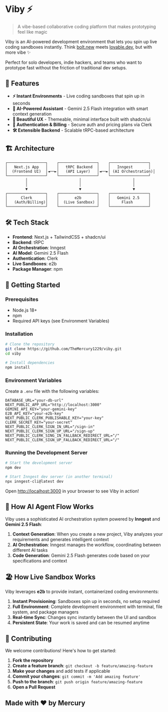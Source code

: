 # Viby ⚡

> A vibe-based collaborative coding platform that makes prototyping feel like magic

Viby is an AI-powered development environment that lets you spin up live coding sandboxes instantly. Think [bolt.new](https://bolt.new) meets [lovable.dev](https://lovable.dev), but with more vibe ✨

Perfect for solo developers, indie hackers, and teams who want to prototype fast without the friction of traditional dev setups.

## 🚀 Features

- **⚡ Instant Environments** - Live coding sandboxes that spin up in seconds
- **🤖 AI-Powered Assistant** - Gemini 2.5 Flash integration with smart context generation
- **🎨 Beautiful UX** - Themeable, minimal interface built with shadcn/ui
- **🔐 Authentication & Billing** - Secure auth and pricing plans via Clerk
- **🛠️ Extensible Backend** - Scalable tRPC-based architecture

## 🏗️ Architecture

```
┌─────────────────┐    ┌─────────────────┐    ┌─────────────────┐
│   Next.js App   │    │   tRPC Backend  │    │   Inngest       │
│  (Frontend UI)  │◄──►│   (API Layer)   │◄──►│ (AI Orchestration)│
└─────────────────┘    └─────────────────┘    └─────────────────┘
         │                       │                       │
         │                       │                       │
         ▼                       ▼                       ▼
┌─────────────────┐    ┌─────────────────┐    ┌─────────────────┐
│      Clerk      │    │       e2b       │    │   Gemini 2.5    │
│   (Auth/Billing)│    │  (Live Sandbox) │    │     Flash       │
└─────────────────┘    └─────────────────┘    └─────────────────┘
```

## 🛠️ Tech Stack

- **Frontend**: Next.js + TailwindCSS + shadcn/ui
- **Backend**: tRPC
- **AI Orchestration**: Inngest
- **AI Model**: Gemini 2.5 Flash
- **Authentication**: Clerk
- **Live Sandboxes**: e2b
- **Package Manager**: npm

## 🚦 Getting Started

### Prerequisites

- Node.js 18+ 
- npm
- Required API keys (see Environment Variables)

### Installation

```bash
# Clone the repository
git clone https://github.com/TheMercury1229/viby.git
cd viby

# Install dependencies
npm install

```

### Environment Variables

Create a `.env` file with the following variables:

```env
DATABASE_URL="your-db-url"
NEXT_PUBLIC_APP_URL="http://localhost:3000"
GEMINI_API_KEY="your-gemini-key"
E2B_API_KEY="your-e2b-key"
NEXT_PUBLIC_CLERK_PUBLISHABLE_KEY="your-key"
CLERK_SECRET_KEY="your-secret"
NEXT_PUBLIC_CLERK_SIGN_IN_URL="/sign-in"
NEXT_PUBLIC_CLERK_SIGN_UP_URL="/sign-up"
NEXT_PUBLIC_CLERK_SING_IN_FALLBACK_REDIRECT_URL="/"
NEXT_PUBLIC_CLERK_SIGN_UP_FALLBACK_REDIRECT_URL="/"
```

### Running the Development Server

```bash
# Start the development server
npm dev

# Start Inngest dev server (in another terminal)
npx inngest-cli@latest dev
```

Open [http://localhost:3000](http://localhost:3000) in your browser to see Viby in action!

## 🤖 How AI Agent Flow Works

Viby uses a sophisticated AI orchestration system powered by **Inngest** and **Gemini 2.5 Flash**:

1. **Context Generation**: When you create a new project, Viby analyzes your requirements and generates intelligent context
2. **AI Orchestration**: Inngest manages the workflow, coordinating between different AI tasks
3. **Code Generation**: Gemini 2.5 Flash generates code based on your specifications and context



## 🏖️ How Live Sandbox Works

Viby leverages **e2b** to provide instant, containerized coding environments:

1. **Instant Provisioning**: Sandboxes spin up in seconds, no setup required
2. **Full Environment**: Complete development environment with terminal, file system, and package managers
3. **Real-time Sync**: Changes sync instantly between the UI and sandbox
4. **Persistent State**: Your work is saved and can be resumed anytime

## 🤝 Contributing

We welcome contributions! Here's how to get started:

1. **Fork the repository**
2. **Create a feature branch**: `git checkout -b feature/amazing-feature`
3. **Make your changes** and add tests if applicable
4. **Commit your changes**: `git commit -m 'Add amazing feature'`
5. **Push to the branch**: `git push origin feature/amazing-feature`
6. **Open a Pull Request**

## Made with ❤️ by Mercury
